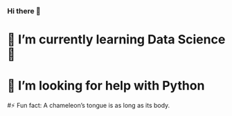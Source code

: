 ### Hi there 👋


# 🌱 I’m currently learning Data Science 🔭
# 🤔 I’m looking for help with Python
#⚡ Fun fact: A chameleon’s tongue is as long as its body.

<!--
**spomis1/spomis1** is a ✨ _special_ ✨ repository because its `README.md` (this file) appears on your GitHub profile.

Here are some ideas to get you started:

- 🌱 I’m currently learning Data Science 🔭
- 🤔 I’m looking for help with Python
- ⚡ Fun fact: A chameleon’s tongue is as long as its body.
